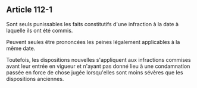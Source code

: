 Article 112-1
----
Sont seuls punissables les faits constitutifs d'une infraction à la date à
laquelle ils ont été commis.

Peuvent seules être prononcées les peines légalement applicables à la même date.

Toutefois, les dispositions nouvelles s'appliquent aux infractions commises
avant leur entrée en vigueur et n'ayant pas donné lieu à une condamnation passée
en force de chose jugée lorsqu'elles sont moins sévères que les dispositions
anciennes.
